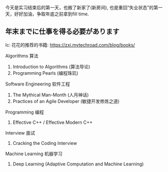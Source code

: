 今天是实习结束后的第一天，也搬了新家了(新房间), 也是重回“失业状态”的第一天，好好加油，争取年底之前拿到fill time.

## 年末までに仕事を得る必要があります

lc: 花花的推荐的书籍: https://zxi.mytechroad.com/blog/books/

Algorithms 算法
  1. Introduction to Algorithms (算法导论)
  2. Programming Pearls (编程珠玑)

Software Engineering 软件工程
  1. The Mythical Man-Month (人月神话) 
  2. Practices of an Agile Developer (敏捷开发修炼之道) 

Programming 编程
  1. Effective C++ / Effective Modern C++

Interview 面试
  1. Cracking the Coding Interview 

Machine Learning 机器学习
  1. Deep Learning (Adaptive Computation and Machine Learning)
  
